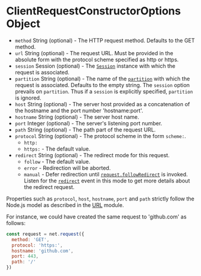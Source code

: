 # ClientRequestConstructorOptions Object

* `method` String (optional) - The HTTP request method. Defaults to the GET
method.
* `url` String (optional) - The request URL. Must be provided in the absolute
form with the protocol scheme specified as http or https.
* `session` Session (optional) - The [`Session`](session.md) instance with
which the request is associated.
* `partition` String (optional) - The name of the [`partition`](session.md)
  with which the request is associated. Defaults to the empty string. The
  `session` option prevails on `partition`. Thus if a `session` is explicitly
  specified, `partition` is ignored.
* `host` String (optional) - The server host provided as a concatenation of
  the hostname and the port number 'hostname:port'.
* `hostname` String (optional) - The server host name.
* `port` Integer (optional) - The server's listening port number.
* `path` String (optional) - The path part of the request URL.
* `protocol` String (optional) - The protocol scheme in the form `scheme:`.
  * `http:`
  * `https:` - The default value.
* `redirect` String (optional) - The redirect mode for this request.
  * `follow` - The default value.
  * `error` - Redirection will be aborted.
  * `manual` - Defer redirection until [`request.followRedirect`](#requestfollowredirect)
    is invoked. Listen for the [`redirect`](#event-redirect) event in
    this mode to get more details about the redirect request.

Properties such as `protocol`, `host`, `hostname`, `port` and `path` strictly
follow the Node.js model as described in the [URL](https://nodejs.org/api/url.html)
module.

For instance, we could have created the same request to 'github.com' as follows:

```JavaScript
const request = net.request({
  method: 'GET',
  protocol: 'https:',
  hostname: 'github.com',
  port: 443,
  path: '/'
})
```
